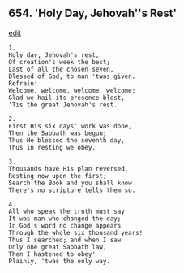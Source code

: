 
## 654.  'Holy Day, Jehovah''s Rest'
[edit](https://docs.google.com/document/d/13klIqwS8uEolbXorRmq9kgoxdRNuk-48/edit?mode=html)




    1.
    Holy day, Jehovah's rest, 
    Of creation's week the best; 
    Last of all the chosen seven, 
    Blessed of God, to man 'twas given. 
    Refrain:
    Welcome, welcome, welcome, welcome; 
    Glad we hail its presence blest, 
    'Tis the great Jehovah's rest. 

    2.
    First His six days' work was done, 
    Then the Sabbath was begun; 
    Thus He blessed the seventh day, 
    Thus in resting we obey. 

    3.
    Thousands have His plan reversed, 
    Resting now upon the first; 
    Search the Book and you shall know 
    There's no scripture tells them so. 

    4.
    All who speak the truth must say 
    It was man who changed the day; 
    In God's word no change appears 
    Through the whole six thousand years! 
    Thus I searched; and when I saw 
    Only one great Sabbath law, 
    Then I hastened to obey' 
    Plainly, 'twas the only way.
